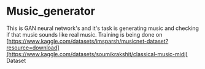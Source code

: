 # Music_generator
This is GAN neural network's and it's task is generating music and checking if that music sounds like real music.  Training is being done on [https://www.kaggle.com/datasets/imsparsh/musicnet-dataset?resource=download](https://www.kaggle.com/datasets/soumikrakshit/classical-music-midi) Dataset
